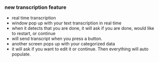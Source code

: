 ### new transcription feature
- real time transcription
- window pop up with your text transcription in real time
- when it detects that you are done, it will ask if you are done, would like to restart, or continue
- will send transcript when you press a button.
- another screen pops up with your categorized data
- it will ask if you want to edit it or continue. Then everything will auto populate.
